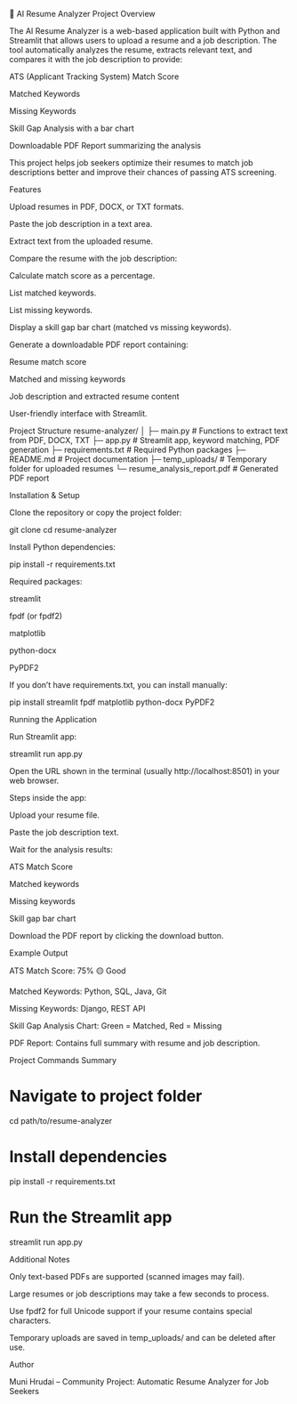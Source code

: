 📄 AI Resume Analyzer
Project Overview

The AI Resume Analyzer is a web-based application built with Python and Streamlit that allows users to upload a resume and a job description. The tool automatically analyzes the resume, extracts relevant text, and compares it with the job description to provide:

ATS (Applicant Tracking System) Match Score

Matched Keywords

Missing Keywords

Skill Gap Analysis with a bar chart

Downloadable PDF Report summarizing the analysis

This project helps job seekers optimize their resumes to match job descriptions better and improve their chances of passing ATS screening.

Features

Upload resumes in PDF, DOCX, or TXT formats.

Paste the job description in a text area.

Extract text from the uploaded resume.

Compare the resume with the job description:

Calculate match score as a percentage.

List matched keywords.

List missing keywords.

Display a skill gap bar chart (matched vs missing keywords).

Generate a downloadable PDF report containing:

Resume match score

Matched and missing keywords

Job description and extracted resume content

User-friendly interface with Streamlit.

Project Structure
resume-analyzer/
│
├─ main.py                  # Functions to extract text from PDF, DOCX, TXT
├─ app.py                   # Streamlit app, keyword matching, PDF generation
├─ requirements.txt         # Required Python packages
├─ README.md                # Project documentation
├─ temp_uploads/            # Temporary folder for uploaded resumes
└─ resume_analysis_report.pdf  # Generated PDF report

Installation & Setup

Clone the repository or copy the project folder:

git clone <repository-url>
cd resume-analyzer


Install Python dependencies:

pip install -r requirements.txt


Required packages:

streamlit

fpdf (or fpdf2)

matplotlib

python-docx

PyPDF2

If you don’t have requirements.txt, you can install manually:

pip install streamlit fpdf matplotlib python-docx PyPDF2

Running the Application

Run Streamlit app:

streamlit run app.py


Open the URL shown in the terminal (usually http://localhost:8501) in your web browser.

Steps inside the app:

Upload your resume file.

Paste the job description text.

Wait for the analysis results:

ATS Match Score

Matched keywords

Missing keywords

Skill gap bar chart

Download the PDF report by clicking the download button.

Example Output

ATS Match Score: 75% 🟡 Good

Matched Keywords: Python, SQL, Java, Git

Missing Keywords: Django, REST API

Skill Gap Analysis Chart: Green = Matched, Red = Missing

PDF Report: Contains full summary with resume and job description.

Project Commands Summary
# Navigate to project folder
cd path/to/resume-analyzer

# Install dependencies
pip install -r requirements.txt

# Run the Streamlit app
streamlit run app.py

Additional Notes

Only text-based PDFs are supported (scanned images may fail).

Large resumes or job descriptions may take a few seconds to process.

Use fpdf2 for full Unicode support if your resume contains special characters.

Temporary uploads are saved in temp_uploads/ and can be deleted after use.

Author

Muni Hrudai – Community Project: Automatic Resume Analyzer for Job Seekers